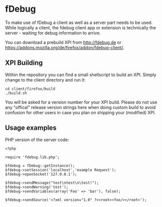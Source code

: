 fDebug
======

To make use of fDebug a client as well as a server part needs to be used. While logically a client,
the fdebug client app or extension is technically the server - waiting for debug information to arrive.

You can download a prebuild XPI from http://fdebug.de or https://addons.mozilla.org/de/firefox/addon/fdebug-client/.

XPI Building
------------

Within the repository you can find a small shellscript to build an XPI. Simply change to the client directory
and run it:

    cd client/firefox/build
    ./build.sh

You will be asked for a version number for your XPI build. Please do not use any "offical" release version strings
here when doing custom build to avoid confusion for other users in case you plan on shipping your (modified) XPI.


Usage examples
--------------

PHP version of the server code:

    <?php

    require 'fdebug.lib.php';

    $fdebug = fDebug::getInstance();
    $fdebug->setSession('localhost','example Request');
    $fdebug->openSocket('127.0.0.1');

    $fdebug->sendMessage("test\ntest\n\test!");
    $fdebug->sendWarning('test');
    $fdebug->sendVariables(array('Foo' => 'bar'), false);

    $fdebug->sendSource('<?xml version="1.0" ?><root><foo/></root>');

